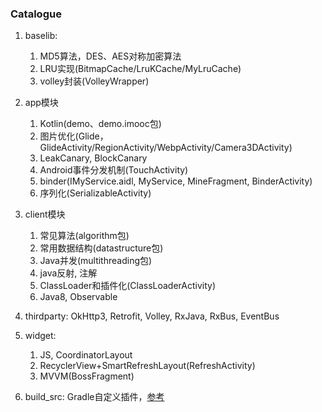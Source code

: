 ### Catalogue

1. baselib: 
    1. MD5算法，DES、AES对称加密算法
    2. LRU实现(BitmapCache/LruKCache/MyLruCache)
    3. volley封装(VolleyWrapper)

2. app模块
    1. Kotlin(demo、demo.imooc包)
    2. 图片优化(Glide，GlideActivity/RegionActivity/WebpActivity/Camera3DActivity) 
    3. LeakCanary, BlockCanary
    4. Android事件分发机制(TouchActivity)
    5. binder(IMyService.aidl, MyService, MineFragment, BinderActivity)
    6. 序列化(SerializableActivity)

3. client模块
    1. 常见算法(algorithm包)
    2. 常用数据结构(datastructure包)
    3. Java并发(multithreading包)
    4. java反射, 注解
    5. ClassLoader和插件化(ClassLoaderActivity)
    6. Java8, Observable

4. thirdparty: OkHttp3, Retrofit, Volley, RxJava, RxBus, EventBus

5. widget: 
    1. JS, CoordinatorLayout
    2. RecyclerView+SmartRefreshLayout(RefreshActivity)
    3. MVVM(BossFragment)

6. build_src: Gradle自定义插件，[参考](https://juejin.im/post/5cce895f51882541e27b0cae)
